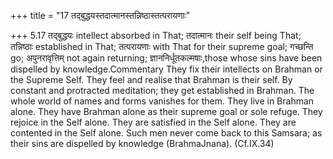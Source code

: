 +++
title = "17 तद्बुद्धयस्तदात्मानस्तन्निष्ठास्तत्परायणाः"

+++
5.17 तद्बुद्धयः intellect absorbed in That; तदात्मानः their self being
That; तन्निष्ठाः established in That; तत्परायणाः with That for their
supreme goal; गच्छन्ति go; अपुनरावृत्तिम् not again returning;
ज्ञाननिर्धूतकल्मषाः,those whose sins have been dispelled by
knowledge.Commentary They fix their intellects on Brahman or the Supreme
Self. They feel and realise that Brahman is their self. By constant and
protracted meditation; they get established in Brahman. The whole world
of names and forms vanishes for them. They live in Brahman alone. They
have Brahman alone as their supreme goal or sole refuge. They rejoice in
the Self alone. They are satisfied in the Self alone. They are contented
in the Self alone. Such men never come back to this Samsara; as their
sins are dispelled by knowledge (BrahmaJnana). (Cf.IX.34)
